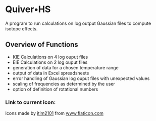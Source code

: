 # Quiver•HS
A program to run calculations on log output Gaussian files to compute isotope effects.

## Overview of Functions
- KIE Calculations on 4 log ouput files
- EIE Calculations on 2 log ouput files
- generation of data for a chosen temperature range
- output of data in Excel spreadsheets
- error handling of Gaussian log ouput files with unexpected values
- scaling of frequencies as determined by the user
- option of definition of rotational numbers

### Link to current icon:
<div>Icons made by <a href="https://www.flaticon.com/authors/itim2101" title="itim2101">itim2101</a> from <a href="https://www.flaticon.com/" title="Flaticon">www.flaticon.com</a></div>
